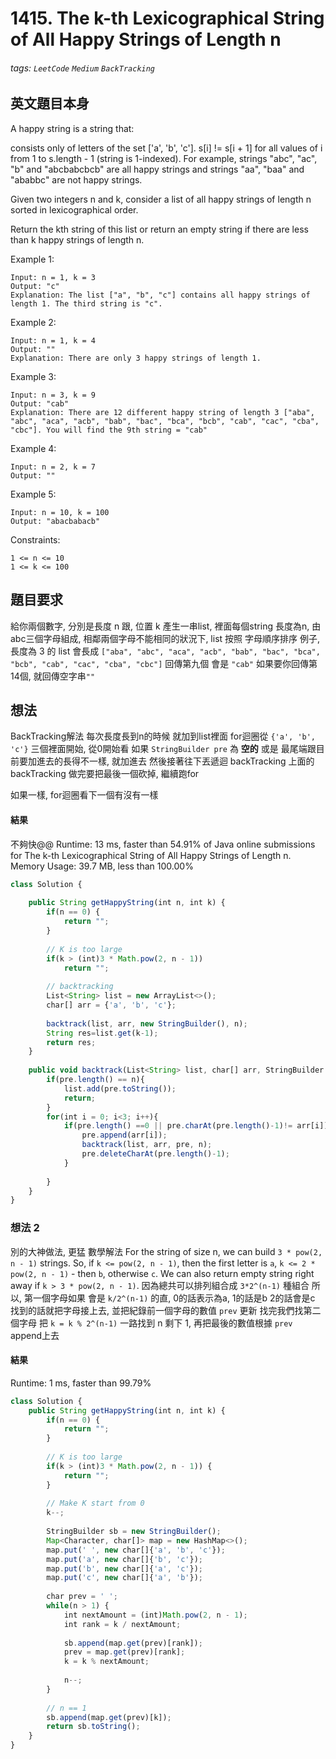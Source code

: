# 1415. The k-th Lexicographical String of All Happy Strings of Length n
###### tags: `LeetCode` `Medium` `BackTracking`

## 英文題目本身
A happy string is a string that:

consists only of letters of the set ['a', 'b', 'c'].
s[i] != s[i + 1] for all values of i from 1 to s.length - 1 (string is 1-indexed).
For example, strings "abc", "ac", "b" and "abcbabcbcb" are all happy strings and strings "aa", "baa" and "ababbc" are not happy strings.

Given two integers n and k, consider a list of all happy strings of length n sorted in lexicographical order.

Return the kth string of this list or return an empty string if there are less than k happy strings of length n.

 

Example 1:
```
Input: n = 1, k = 3
Output: "c"
Explanation: The list ["a", "b", "c"] contains all happy strings of length 1. The third string is "c".
```
Example 2:
```
Input: n = 1, k = 4
Output: ""
Explanation: There are only 3 happy strings of length 1.
```
Example 3:
```
Input: n = 3, k = 9
Output: "cab"
Explanation: There are 12 different happy string of length 3 ["aba", "abc", "aca", "acb", "bab", "bac", "bca", "bcb", "cab", "cac", "cba", "cbc"]. You will find the 9th string = "cab"
```
Example 4:
```
Input: n = 2, k = 7
Output: ""
```
Example 5:
```
Input: n = 10, k = 100
Output: "abacbabacb"
```

Constraints:
```
1 <= n <= 10
1 <= k <= 100
```
## 題目要求
給你兩個數字, 分別是長度 n 跟, 位置 k
產生一串list, 裡面每個string 長度為n, 由abc三個字母組成, 相鄰兩個字母不能相同的狀況下, list 按照 字母順序排序
例子, 長度為 3 的 list 會長成
`["aba", "abc", "aca", "acb", "bab", "bac", "bca", "bcb", "cab", "cac", "cba", "cbc"]`
回傳第九個 會是 `"cab"`
如果要你回傳第14個, 就回傳空字串`""`

## 想法
BackTracking解法
每次長度長到n的時候 就加到list裡面
for迴圈從 `{'a', 'b', 'c'}` 三個裡面開始, 從0開始看
如果 `StringBuilder pre` 為 **空的** 或是 最尾端跟目前要加進去的長得不一樣, 就加進去
然後接著往下丟遞迴 backTracking
上面的 backTracking 做完要把最後一個砍掉, 繼續跑for

如果一樣, for迴圈看下一個有沒有一樣

#### 結果
不夠快@@
Runtime: 13 ms, faster than 54.91% of Java online submissions for The k-th Lexicographical String of All Happy Strings of Length n.
Memory Usage: 39.7 MB, less than 100.00% 
```javascript
class Solution {
    
    public String getHappyString(int n, int k) {
        if(n == 0) {
            return "";
        }
        
        // K is too large
        if(k > (int)3 * Math.pow(2, n - 1))
            return "";
        
        // backtracking
        List<String> list = new ArrayList<>();
        char[] arr = {'a', 'b', 'c'};
        
        backtrack(list, arr, new StringBuilder(), n);
        String res=list.get(k-1);
        return res;
    }
    
    public void backtrack(List<String> list, char[] arr, StringBuilder pre, int n){
        if(pre.length() == n){
            list.add(pre.toString());
            return;
        }
        for(int i = 0; i<3; i++){
            if(pre.length() ==0 || pre.charAt(pre.length()-1)!= arr[i]){
                pre.append(arr[i]);
                backtrack(list, arr, pre, n);
                pre.deleteCharAt(pre.length()-1);
            }
            
        }
    }
}
```

### 想法 2
別的大神做法, 更猛
數學解法
For the string of size n, we can build `3 * pow(2, n - 1)` strings. So, if `k <= pow(2, n - 1)`, then the first letter is `a`, `k <= 2 * pow(2, n - 1)` - then `b`, otherwise `c`. We can also return empty string right away if `k > 3 * pow(2, n - 1)`.
因為總共可以排列組合成 `3*2^(n-1)` 種組合
所以, 第一個字母如果 會是 `k/2^(n-1)` 的直, 0的話表示為a, 1的話是b 2的話會是c
找到的話就把字母接上去, 並把紀錄前一個字母的數值 `prev` 更新
找完我們找第二個字母
把 `k = k % 2^(n-1)` 
一路找到 n 剩下 1, 再把最後的數值根據 `prev` append上去
#### 結果
Runtime: 1 ms, faster than 99.79%
```javascript
class Solution {
    public String getHappyString(int n, int k) {
        if(n == 0) {
            return "";
        }
        
        // K is too large
        if(k > (int)3 * Math.pow(2, n - 1)) {
            return "";
        }
        
        // Make K start from 0
        k--;
        
        StringBuilder sb = new StringBuilder();
        Map<Character, char[]> map = new HashMap<>();
        map.put(' ', new char[]{'a', 'b', 'c'});
        map.put('a', new char[]{'b', 'c'});
        map.put('b', new char[]{'a', 'c'});
        map.put('c', new char[]{'a', 'b'});
        
        char prev = ' ';
        while(n > 1) {
            int nextAmount = (int)Math.pow(2, n - 1);
            int rank = k / nextAmount;
            
            sb.append(map.get(prev)[rank]);
            prev = map.get(prev)[rank];
            k = k % nextAmount;
            
            n--;
        }
        
        // n == 1
        sb.append(map.get(prev)[k]);
        return sb.toString();  
    }
}
```